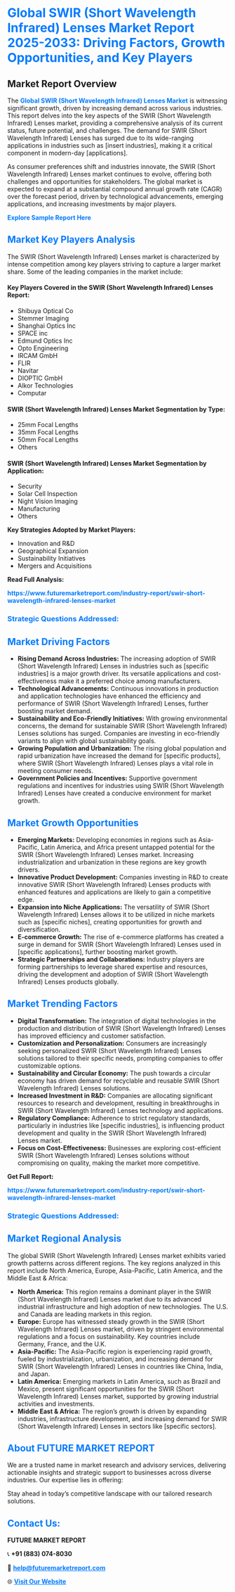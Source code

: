 <h1 style="color: #007BFF;">Global SWIR (Short Wavelength Infrared) Lenses Market Report 2025-2033: Driving Factors, Growth Opportunities, and Key Players</h1>

<section id="overview">
<h2>Market Report Overview</h2>
<p>The <a href="https://www.futuremarketreport.com/industry-report/swir-short-wavelength-infrared-lenses-market" style="color: #007BFF; text-decoration: none;"><strong>Global SWIR (Short Wavelength Infrared) Lenses Market</strong></a> is witnessing significant growth, driven by increasing demand across various industries. This report delves into the key aspects of the SWIR (Short Wavelength Infrared) Lenses market, providing a comprehensive analysis of its current status, future potential, and challenges. The demand for SWIR (Short Wavelength Infrared) Lenses has surged due to its wide-ranging applications in industries such as [insert industries], making it a critical component in modern-day [applications].</p>
<p>As consumer preferences shift and industries innovate, the SWIR (Short Wavelength Infrared) Lenses market continues to evolve, offering both challenges and opportunities for stakeholders. The global market is expected to expand at a substantial compound annual growth rate (CAGR) over the forecast period, driven by technological advancements, emerging applications, and increasing investments by major players.</p>
</section>

<section id="overview">
<p><a href="https://www.futuremarketreport.com/request-sample/reportId=82213" style="color: #007BFF; text-decoration: none;"><strong>Explore Sample Report Here</strong></a></p>
</section>

<section id="key-players">
<h2 style="color: #007BFF;">Market Key Players Analysis</h2>
<p>The SWIR (Short Wavelength Infrared) Lenses market is characterized by intense competition among key players striving to capture a larger market share. Some of the leading companies in the market include:</p>
<h4>Key Players Covered in the SWIR (Short Wavelength Infrared) Lenses Report:</h4>
<ul><li>Shibuya Optical Co</li><li>Stemmer Imaging</li><li>Shanghai Optics Inc</li><li>SPACE inc</li><li>Edmund Optics Inc</li><li>Opto Engineering</li><li>IRCAM GmbH</li><li>FLIR</li><li>Navitar</li><li>DIOPTIC GmbH</li><li>Alkor Technologies</li><li>Computar</li></ul>
<h4>SWIR (Short Wavelength Infrared) Lenses Market Segmentation by Type:</h4>
<ul><li>25mm Focal Lengths</li><li>35mm Focal Lengths</li><li>50mm Focal Lengths</li><li>Others</li></ul>

<h4>SWIR (Short Wavelength Infrared) Lenses Market Segmentation by Application:</h4>
<ul><li>Security</li><li>Solar Cell Inspection</li><li>Night Vision Imaging</li><li>Manufacturing</li><li>Others</li></ul>
<p><strong>Key Strategies Adopted by Market Players:</strong></p>
<ul>
<li>Innovation and R&D</li>
<li>Geographical Expansion</li>
<li>Sustainability Initiatives</li>
<li>Mergers and Acquisitions</li>
</ul>
</section>

<section>
<p><strong>Read Full Analysis: </strong></p><a href="https://www.futuremarketreport.com/industry-report/swir-short-wavelength-infrared-lenses-market" style="color: #007BFF; text-decoration: none;"><strong>https://www.futuremarketreport.com/industry-report/swir-short-wavelength-infrared-lenses-market</strong></a>
<h3 style="color: #007BFF;">Strategic Questions Addressed:</h3>
</section>

<section id="driving-factors">
<h2 style="color: #007BFF;">Market Driving Factors</h2>
<ul>
<li><strong>Rising Demand Across Industries:</strong> The increasing adoption of SWIR (Short Wavelength Infrared) Lenses in industries such as [specific industries] is a major growth driver. Its versatile applications and cost-effectiveness make it a preferred choice among manufacturers.</li>
<li><strong>Technological Advancements:</strong> Continuous innovations in production and application technologies have enhanced the efficiency and performance of SWIR (Short Wavelength Infrared) Lenses, further boosting market demand.</li>
<li><strong>Sustainability and Eco-Friendly Initiatives:</strong> With growing environmental concerns, the demand for sustainable SWIR (Short Wavelength Infrared) Lenses solutions has surged. Companies are investing in eco-friendly variants to align with global sustainability goals.</li>
<li><strong>Growing Population and Urbanization:</strong> The rising global population and rapid urbanization have increased the demand for [specific products], where SWIR (Short Wavelength Infrared) Lenses plays a vital role in meeting consumer needs.</li>
<li><strong>Government Policies and Incentives:</strong> Supportive government regulations and incentives for industries using SWIR (Short Wavelength Infrared) Lenses have created a conducive environment for market growth.</li>
</ul>
</section>

<section id="growth-opportunities">
<h2 style="color: #007BFF;">Market Growth Opportunities</h2>
<ul>
<li><strong>Emerging Markets:</strong> Developing economies in regions such as Asia-Pacific, Latin America, and Africa present untapped potential for the SWIR (Short Wavelength Infrared) Lenses market. Increasing industrialization and urbanization in these regions are key growth drivers.</li>
<li><strong>Innovative Product Development:</strong> Companies investing in R&D to create innovative SWIR (Short Wavelength Infrared) Lenses products with enhanced features and applications are likely to gain a competitive edge.</li>
<li><strong>Expansion into Niche Applications:</strong> The versatility of SWIR (Short Wavelength Infrared) Lenses allows it to be utilized in niche markets such as [specific niches], creating opportunities for growth and diversification.</li>
<li><strong>E-commerce Growth:</strong> The rise of e-commerce platforms has created a surge in demand for SWIR (Short Wavelength Infrared) Lenses used in [specific applications], further boosting market growth.</li>
<li><strong>Strategic Partnerships and Collaborations:</strong> Industry players are forming partnerships to leverage shared expertise and resources, driving the development and adoption of SWIR (Short Wavelength Infrared) Lenses products globally.</li>
</ul>
</section>

<section id="trending-factors">
<h2 style="color: #007BFF;">Market Trending Factors</h2>
<ul>
<li><strong>Digital Transformation:</strong> The integration of digital technologies in the production and distribution of SWIR (Short Wavelength Infrared) Lenses has improved efficiency and customer satisfaction.</li>
<li><strong>Customization and Personalization:</strong> Consumers are increasingly seeking personalized SWIR (Short Wavelength Infrared) Lenses solutions tailored to their specific needs, prompting companies to offer customizable options.</li>
<li><strong>Sustainability and Circular Economy:</strong> The push towards a circular economy has driven demand for recyclable and reusable SWIR (Short Wavelength Infrared) Lenses solutions.</li>
<li><strong>Increased Investment in R&D:</strong> Companies are allocating significant resources to research and development, resulting in breakthroughs in SWIR (Short Wavelength Infrared) Lenses technology and applications.</li>
<li><strong>Regulatory Compliance:</strong> Adherence to strict regulatory standards, particularly in industries like [specific industries], is influencing product development and quality in the SWIR (Short Wavelength Infrared) Lenses market.</li>
<li><strong>Focus on Cost-Effectiveness:</strong> Businesses are exploring cost-efficient SWIR (Short Wavelength Infrared) Lenses solutions without compromising on quality, making the market more competitive.</li>
</ul>
</section>

<section>
<p><strong>Get Full Report: </strong></p><a href="https://www.futuremarketreport.com/industry-report/swir-short-wavelength-infrared-lenses-market" style="color: #007BFF; text-decoration: none;"><strong>https://www.futuremarketreport.com/industry-report/swir-short-wavelength-infrared-lenses-market</strong></a>
<h3 style="color: #007BFF;">Strategic Questions Addressed:</h3>
</section>


<section id="regional-analysis">
<h2 style="color: #007BFF;">Market Regional Analysis</h2>
<p>The global SWIR (Short Wavelength Infrared) Lenses market exhibits varied growth patterns across different regions. The key regions analyzed in this report include North America, Europe, Asia-Pacific, Latin America, and the Middle East & Africa:</p>
<ul>
<li><strong>North America:</strong> This region remains a dominant player in the SWIR (Short Wavelength Infrared) Lenses market due to its advanced industrial infrastructure and high adoption of new technologies. The U.S. and Canada are leading markets in this region.</li>
<li><strong>Europe:</strong> Europe has witnessed steady growth in the SWIR (Short Wavelength Infrared) Lenses market, driven by stringent environmental regulations and a focus on sustainability. Key countries include Germany, France, and the U.K.</li>
<li><strong>Asia-Pacific:</strong> The Asia-Pacific region is experiencing rapid growth, fueled by industrialization, urbanization, and increasing demand for SWIR (Short Wavelength Infrared) Lenses in countries like China, India, and Japan.</li>
<li><strong>Latin America:</strong> Emerging markets in Latin America, such as Brazil and Mexico, present significant opportunities for the SWIR (Short Wavelength Infrared) Lenses market, supported by growing industrial activities and investments.</li>
<li><strong>Middle East & Africa:</strong> The region’s growth is driven by expanding industries, infrastructure development, and increasing demand for SWIR (Short Wavelength Infrared) Lenses in sectors like [specific sectors].</li>
</ul>
</section>

<footer>
<h2 style="color: #007BFF;">About FUTURE MARKET REPORT</h2>
<p>We are a trusted name in market research and advisory services, delivering actionable insights and strategic support to businesses across diverse industries. Our expertise lies in offering:</p>

<p>Stay ahead in today’s competitive landscape with our tailored research solutions.</p>

<h2 style="color: #007BFF;">Contact Us:</h2>
<p><strong>FUTURE MARKET REPORT</strong></p>
<p>📞 <strong>+91 (883) 074-8030</strong></p>
<p>📧 <strong><a href="mailto:help@futuremarketreport.com" style="color: #007BFF;">help@futuremarketreport.com</a></strong></p>
<p>🌐 <strong><a href="https://www.futuremarketreport.com/" style="color: #007BFF;">Visit Our Website</a></strong></p>
</footer>